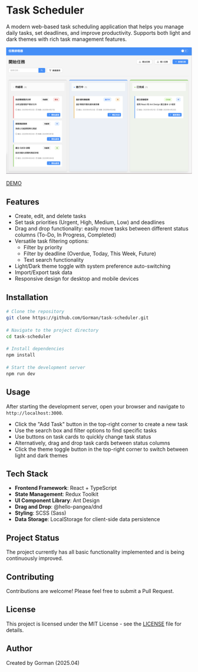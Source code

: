 # Task Scheduler

A modern web-based task scheduling application that helps you manage daily tasks, set deadlines, and improve productivity. Supports both light and dark themes with rich task management features.

![Task Scheduler Screenshot](./src/assets/Screenshot-task-scheduler.png)

[DEMO](https://task-scheduler-rouge-gr925.vercel.app/)

## Features

- Create, edit, and delete tasks
- Set task priorities (Urgent, High, Medium, Low) and deadlines
- Drag and drop functionality: easily move tasks between different status columns (To-Do, In Progress, Completed)
- Versatile task filtering options:
  - Filter by priority
  - Filter by deadline (Overdue, Today, This Week, Future)
  - Text search functionality
- Light/Dark theme toggle with system preference auto-switching
- Import/Export task data
- Responsive design for desktop and mobile devices

## Installation

```bash
# Clone the repository
git clone https://github.com/Gorman/task-scheduler.git

# Navigate to the project directory
cd task-scheduler

# Install dependencies
npm install

# Start the development server
npm run dev
```

## Usage

After starting the development server, open your browser and navigate to `http://localhost:3000`.

- Click the "Add Task" button in the top-right corner to create a new task
- Use the search box and filter options to find specific tasks
- Use buttons on task cards to quickly change task status
- Alternatively, drag and drop task cards between status columns
- Click the theme toggle button in the top-right corner to switch between light and dark themes

## Tech Stack

- **Frontend Framework**: React + TypeScript
- **State Management**: Redux Toolkit
- **UI Component Library**: Ant Design
- **Drag and Drop**: @hello-pangea/dnd
- **Styling**: SCSS (Sass)
- **Data Storage**: LocalStorage for client-side data persistence

## Project Status

The project currently has all basic functionality implemented and is being continuously improved.

## Contributing

Contributions are welcome! Please feel free to submit a Pull Request.

## License

This project is licensed under the MIT License - see the [LICENSE](LICENSE) file for details.

## Author

Created by Gorman (2025.04)
